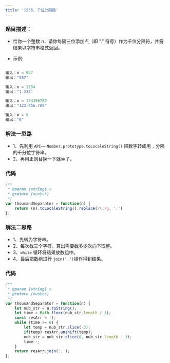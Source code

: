 ```yaml
---
title: '1556、千位分隔数'
---
```


### 题目描述：

-   给你一个整数 n，请你每隔三位添加点（即 "." 符号）作为千位分隔符，并将结果以字符串格式返回。

-   示例:

```js

输入：n = 987
输出："987"

输入：n = 1234
输出："1.234"

输入：n = 123456789
输出："123.456.789"

输入：n = 0
输出："0"
```

### 解法一思路
- 1、先利用 `API`— `Number.prototype.toLocaleString()` 把数字转成用 `,` 分隔的千分位字符串。
- 2、再用正则替换一下就`OK`了。
### 代码

```javascript
/**
 * @param {string} s
 * @return {number}
 */
var thousandSeparator = function(n) {
	return (n).toLocaleString().replace(/\,/g, '.')
};

```

### 解法二思路
- 1、先转为字符串。
- 2、每次截三个字符，算出需要截多少次向下取整。
- 3、`while` 循环将结果放数组中。
- 4、最后把数组进行 `join('.')`操作得到结果。
### 代码

```javascript
/**
 * @param {string} s
 * @return {number}
 */
var thousandSeparator = function(n) {
	let nub_str = n.toString();
	let time = Math.floor(nub_str.length / 3);
	const resArr = [];
	while (time >= 0) {
		let temp = nub_str.slice(-3);
		if(temp) resArr.unshift(temp);
		nub_str = nub_str.slice(0, nub_str.length - 3);
		time--;
	}
	return resArr.join('.');
};

```

